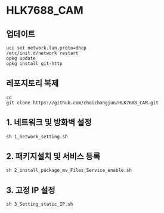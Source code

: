 # HLK7688_CAM

## 업데이트
    uci set network.lan.proto=dhcp
    /etc/init.d/network restart
    opkg update
    opkg install git-http

## 레포지토리 복제
    cd
    git clone https://github.com/choichangjun/HLK7688_CAM.git

## 1. 네트워크 및 방화벽 설정 
    sh 1_network_setting.sh
## 2. 패키지설치 및 서비스 등록 
    sh 2_install_package_mv_Files_Service_enable.sh
## 3. 고정 IP 설정 
    sh 3_Setting_static_IP.sh
    
  

  
  


